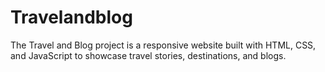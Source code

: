 # Travelandblog
The Travel and Blog project is a responsive website built with HTML, CSS, and JavaScript to showcase travel stories, destinations, and blogs. 
